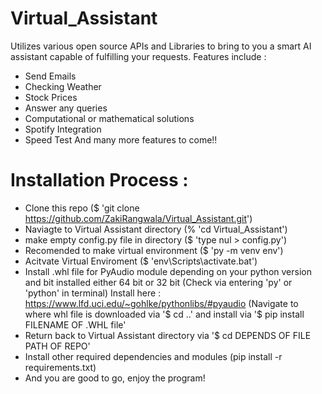 # Virtual_Assistant
Utilizes various open source APIs and Libraries to bring to you a smart AI assistant capable of fulfilling your requests.
Features include : 
  - Send Emails
  - Checking Weather
  - Stock Prices
  - Answer any queries
  - Computational or mathematical solutions
  - Spotify Integration 
  - Speed Test
  And many more features to come!!

# Installation Process :
- Clone this repo ($ 'git clone https://github.com/ZakiRangwala/Virtual_Assistant.git')
- Naviagte to Virtual Assistant directory (% 'cd Virtual_Assistant')
- make empty config.py file in directory ($ 'type nul > config.py')
- Recomended to make virtual environment ($ 'py -m venv env')
- Acitvate Virtual Enviroment ($ 'env\Scripts\activate.bat')
- Install .whl file for PyAudio module depending on your python version and bit installed either 64 bit or 32 bit   (Check via entering 'py' or 'python' in terminal) Install here : https://www.lfd.uci.edu/~gohlke/pythonlibs/#pyaudio (Navigate to where whl file is downloaded via '$ cd ..' and install via '$ pip install FILENAME OF .WHL file'
- Return back to Virtual Assistant directory via '$ cd DEPENDS OF FILE PATH OF REPO' 
- Install other required dependencies and modules (pip install -r requirements.txt)
- And you are good to go, enjoy the program!
